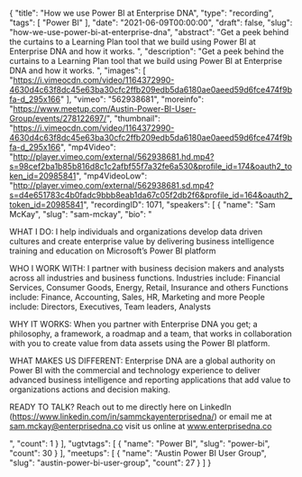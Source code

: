 {
  "title": "How we use Power BI at Enterprise DNA",
  "type": "recording",
  "tags": [
    "Power BI"
  ],
  "date": "2021-06-09T00:00:00",
  "draft": false,
  "slug": "how-we-use-power-bi-at-enterprise-dna",
  "abstract": "Get a peek behind the curtains to a Learning Plan tool that we build using Power BI at Enterprise DNA and how it works. ",
  "description": "Get a peek behind the curtains to a Learning Plan tool that we build using Power BI at Enterprise DNA and how it works. ",
  "images": [
    "https://i.vimeocdn.com/video/1164372990-4630d4c63f8dc45e63ba30cfc2ffb209edb5da6180ae0aeed59d6fce474f9bfa-d_295x166"
  ],
  "vimeo": "562938681",
  "moreinfo": "https://www.meetup.com/Austin-Power-BI-User-Group/events/278122697/",
  "thumbnail": "https://i.vimeocdn.com/video/1164372990-4630d4c63f8dc45e63ba30cfc2ffb209edb5da6180ae0aeed59d6fce474f9bfa-d_295x166",
  "mp4Video": "http://player.vimeo.com/external/562938681.hd.mp4?s=98cef2ba1b85b816d8c1c2afbf55f7a32fe6a530&profile_id=174&oauth2_token_id=20985841",
  "mp4VideoLow": "http://player.vimeo.com/external/562938681.sd.mp4?s=d4e651783c4b0fadc9bbb8eab1da67c05f2db2f6&profile_id=164&oauth2_token_id=20985841",
  "recordingID": 1071,
  "speakers": [
    {
      "name": "Sam McKay",
      "slug": "sam-mckay",
      "bio": "<p>WHAT I DO: I help individuals and organizations develop data driven cultures and create enterprise value by delivering business intelligence training and education on Microsoft’s Power BI platform</p> <p>WHO I WORK WITH: I partner with business decision makers and analysts across all industries and business functions. Industries include: Financial Services, Consumer Goods, Energy, Retail, Insurance and others Functions include: Finance, Accounting, Sales, HR, Marketing and more People include: Directors, Executives, Team leaders, Analysts</p> <p>WHY IT WORKS: When you partner with Enterprise DNA you get; a philosophy, a framework, a roadmap and a team, that works in collaboration with you to create value from data assets using the Power BI platform.</p> <p>WHAT MAKES US DIFFERENT: Enterprise DNA are a global authority on Power BI with the commercial and technology experience to deliver advanced business intelligence and reporting applications that add value to organizations actions and decision making.</p> <p>READY TO TALK? Reach out to me directly here on LinkedIn (https://www.linkedin.com/in/sammckayenterprisedna/) or email me at sam.mckay@enterprisedna.co visit us online at www.enterprisedna.co</p>",
      "count": 1
    }
  ],
  "ugtvtags": [
    {
      "name": "Power BI",
      "slug": "power-bi",
      "count": 30
    }
  ],
  "meetups": [
    {
      "name": "Austin Power BI User Group",
      "slug": "austin-power-bi-user-group",
      "count": 27
    }
  ]
}